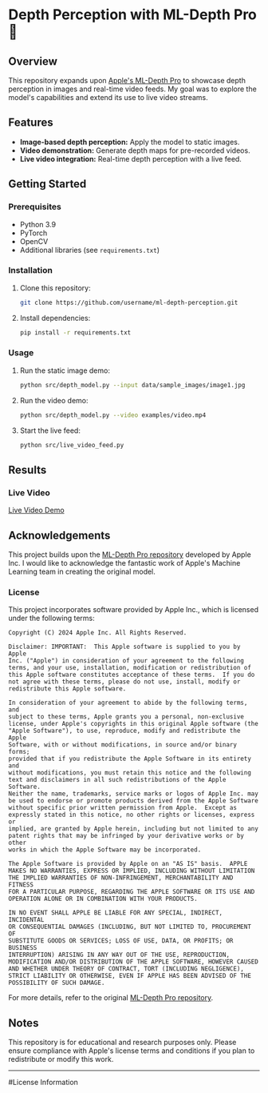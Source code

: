 # Depth Perception with ML-Depth Pro 🚀

## Overview
This repository expands upon [Apple's ML-Depth Pro](https://github.com/apple/ml-depth-pro/tree/main) to showcase depth perception in images and real-time video feeds. My goal was to explore the model's capabilities and extend its use to live video streams.

## Features
- **Image-based depth perception:** Apply the model to static images.
- **Video demonstration:** Generate depth maps for pre-recorded videos.
- **Live video integration:** Real-time depth perception with a live feed.

## Getting Started

### Prerequisites
- Python 3.9
- PyTorch
- OpenCV
- Additional libraries (see `requirements.txt`)

### Installation
1. Clone this repository:
   ```bash
   git clone https://github.com/username/ml-depth-perception.git
   ```
2. Install dependencies:
   ```bash
   pip install -r requirements.txt
   ```

### Usage
1. Run the static image demo:
   ```bash
   python src/depth_model.py --input data/sample_images/image1.jpg
   ```
2. Run the video demo:
   ```bash
   python src/depth_model.py --video examples/video.mp4
   ```
3. Start the live feed:
   ```bash
   python src/live_video_feed.py
   ```

## Results

### Live Video
[Live Video Demo](examples/live_feed_demo.mp4)

## Acknowledgements
This project builds upon the [ML-Depth Pro repository](https://github.com/apple/ml-depth-pro/tree/main) developed by Apple Inc. I would like to acknowledge the fantastic work of Apple's Machine Learning team in creating the original model.

### License
This project incorporates software provided by Apple Inc., which is licensed under the following terms:

```
Copyright (C) 2024 Apple Inc. All Rights Reserved.

Disclaimer: IMPORTANT:  This Apple software is supplied to you by Apple
Inc. ("Apple") in consideration of your agreement to the following
terms, and your use, installation, modification or redistribution of
this Apple software constitutes acceptance of these terms.  If you do
not agree with these terms, please do not use, install, modify or
redistribute this Apple software.

In consideration of your agreement to abide by the following terms, and
subject to these terms, Apple grants you a personal, non-exclusive
license, under Apple's copyrights in this original Apple software (the
"Apple Software"), to use, reproduce, modify and redistribute the Apple
Software, with or without modifications, in source and/or binary forms;
provided that if you redistribute the Apple Software in its entirety and
without modifications, you must retain this notice and the following
text and disclaimers in all such redistributions of the Apple Software.
Neither the name, trademarks, service marks or logos of Apple Inc. may
be used to endorse or promote products derived from the Apple Software
without specific prior written permission from Apple.  Except as
expressly stated in this notice, no other rights or licenses, express or
implied, are granted by Apple herein, including but not limited to any
patent rights that may be infringed by your derivative works or by other
works in which the Apple Software may be incorporated.

The Apple Software is provided by Apple on an "AS IS" basis.  APPLE
MAKES NO WARRANTIES, EXPRESS OR IMPLIED, INCLUDING WITHOUT LIMITATION
THE IMPLIED WARRANTIES OF NON-INFRINGEMENT, MERCHANTABILITY AND FITNESS
FOR A PARTICULAR PURPOSE, REGARDING THE APPLE SOFTWARE OR ITS USE AND
OPERATION ALONE OR IN COMBINATION WITH YOUR PRODUCTS.

IN NO EVENT SHALL APPLE BE LIABLE FOR ANY SPECIAL, INDIRECT, INCIDENTAL
OR CONSEQUENTIAL DAMAGES (INCLUDING, BUT NOT LIMITED TO, PROCUREMENT OF
SUBSTITUTE GOODS OR SERVICES; LOSS OF USE, DATA, OR PROFITS; OR BUSINESS
INTERRUPTION) ARISING IN ANY WAY OUT OF THE USE, REPRODUCTION,
MODIFICATION AND/OR DISTRIBUTION OF THE APPLE SOFTWARE, HOWEVER CAUSED
AND WHETHER UNDER THEORY OF CONTRACT, TORT (INCLUDING NEGLIGENCE),
STRICT LIABILITY OR OTHERWISE, EVEN IF APPLE HAS BEEN ADVISED OF THE
POSSIBILITY OF SUCH DAMAGE.
```

For more details, refer to the original [ML-Depth Pro repository](https://github.com/apple/ml-depth-pro/tree/main).

## Notes
This repository is for educational and research purposes only. Please ensure compliance with Apple's license terms and conditions if you plan to redistribute or modify this work.

---

#License Information
